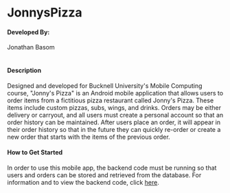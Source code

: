 # JonnysPizza
<h4>Developed By:</h4>
Jonathan Basom
<br>
<br>

<h4>Description</h4>
<p>
Designed and developed for Bucknell University's Mobile Computing course, "Jonny's Pizza" is an Android mobile application that allows users to order items from a fictitious pizza restaurant called Jonny's Pizza. These items include custom pizzas, subs, wings, and drinks. Orders may be either delivery or carryout, and all users must create a personal account so that an order history can be maintained. After users place an order, it will appear in their order history so that in the future they can quickly re-order or create a new order that starts with the items of the previous order. 
</p>

<h4>How to Get Started</h4>
<p>
In order to use this mobile app, the backend code must be running so that users and orders can be stored and retrieved from the database.  For information and to view the backend code, click <a href="https://replit.com/@JonathanBasom/Jonnys-Pizza-Backend?v=1">here</a>. 
</p>
